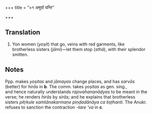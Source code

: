 +++
title = "०१ अमूर्या यन्ति"

+++
## Translation
1. Yon women (*yoṣít*) that go, veins with red garments, like  
brotherless sisters (*jāmí*)—let them stop (*sthā*), with their splendor  
smitten.

## Notes
Ppp. makes *yoṣitas* and *jāmayas* change places, and has *sarvās*  
(better) for *hirās* in **b**. The comm. takes *yoṣítas* as gen. sing.,  
and hence naturally understands *rajovahananāḍyas* to be meant in the  
verse; he renders *hirās* by *sirās;* and he explains that brotherless  
sisters *pitṛkule saṁtānakarmaṇe piṇḍadānāya ca tiṣṭhanti*. The Anukr.  
refuses to sanction the contraction *-tare 'va* in **c**.
